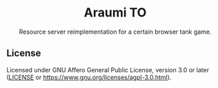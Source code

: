 <div align="center">

# Araumi TO

Resource server reimplementation for a certain browser tank game.

</div>

## License

Licensed under GNU Affero General Public License, version 3.0 or later ([LICENSE](LICENSE) or https://www.gnu.org/licenses/agpl-3.0.html).
